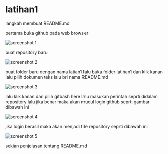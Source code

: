 # latihan1
langkah membuat README.md

pertama buka github pada web browser 

![screenshot 1](https://user-images.githubusercontent.com/47880622/53391997-a8d1a780-39ca-11e9-9959-4fa746977bfc.png)

buat repository baru

![screenshot 2](https://user-images.githubusercontent.com/47880622/53392127-0f56c580-39cb-11e9-9674-ea8154f1d602.png)

buat folder baru dengan nama latian1 lalu buka folder latihan1 dan klik kanan lalu pilih dokumen teks lalu bri nama README.md

![screenshot 3](https://user-images.githubusercontent.com/47880622/53392405-d834e400-39cb-11e9-99a7-31de11d55875.png)

lalu klik kanan dan pilih gitbash here lalu masukan perintah seprti didalam repository lalu jika benar maka akan mucul login github seprti gambar dibawah ini

![screenshot 4](https://user-images.githubusercontent.com/47880622/53392784-09fa7a80-39cd-11e9-86bb-302ce1af8956.png)

jika login berasil maka akan menjadi file repository seprti dibawah ini

![screenshot 5](https://user-images.githubusercontent.com/47880622/53392993-afade980-39cd-11e9-8f97-9fd2f2bd9dc3.png)

sekian penjelasan tentang README.md

